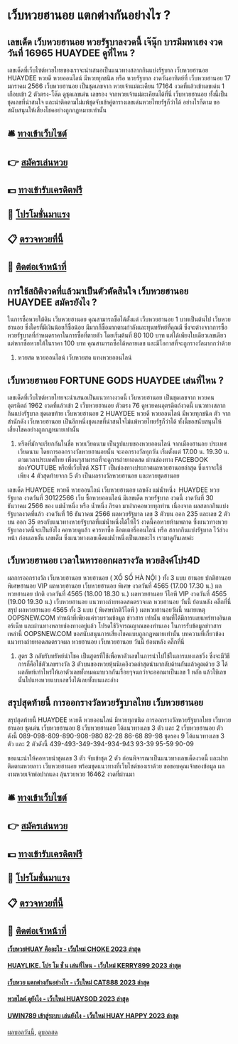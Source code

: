 # เว็บหวยฮานอย แตกต่างกันอย่างไร ?
## เลขเด็ด เว็บหวยฮานอย หวยรัฐบาลงวดนี้ เจ๊นุ๊ก บารมีมหาเฮง งวดวันที่ 16965 HUAYDEE ดูที่ไหน ?
เลขเด็ดที่เว็บไซต์หวยไทยของเราจะนำเสนอเป็นแนวทางสลากกินแบ่งรัฐบาล เว็บหวยฮานอย HUAYDEE หวยดี หวยออนไลน์ มีหวยทุกชนิด หรือ หวยรัฐบาล งวดวันอาทิตย์ที่ เว็บหวยฮานอย 17 มกราคม 2566 เว็บหวยฮานอย เป็นชุดเลขจาก หวยเจ้าแม่ตะเคียน 17164 งวดที่แล้วเข้าเลขเด่น 1 เกือบเข้า 2 ตัวตรง-โต๊ด ดูชุดเลขเด่น เลขรอง จากหวยเจ้าแม่ตะเคียนได้ที่นี่ เว็บหวยฮานอย ทั้งนี้เป็นชุดเลขที่น่าสนใจ และน่าติดตามไม่แพ้ชุดจับเข้าคู่ตารางเลขเด่นหวยไทยรัฐก็ว่าได้ อย่างไรก็ตาม ขอสนับสนุนให้เสี่ยงโชคอย่างถูกกฎหมายเท่านั้น

## 🛎 [ทางเข้าเว็บไซต์](https://bit.ly/3BG5bNw)
## 👉 [สมัครเล่นหวย](https://bit.ly/3BG5bNw)
## 💵 [ทางเข้ารับเครดิตฟรี](https://bit.ly/3C3mvgS)
## 👑 [โปรโมชั่นมาแรง](https://bit.ly/3C3mvgS)
## 📋 [ตรวจหวยที่นี้](https://bit.ly/3C3mvgS)
## 📱 [ติดต่อเจ้าหน้าที่](https://bit.ly/3C3mvgS)

## การใช้สถิติงวดที่แล้วมาเป็นตัวตัดสินใจ เว็บหวยฮานอย HUAYDEE สมัครยังไง ?
ในการซื้อหวยใต้ดิน เว็บหวยฮานอย คุณสามารถซื้อได้ตั้งแต่ เว็บหวยฮานอย 1 บาทเป็นต้นไป เว็บหวยฮานอย ซึ่งใครที่มีเงินน้อยก็ซื้อน้อย มีมากก็ซื้อมากตามกำลังและทุนทรัพย์ที่คุณมี ซึ่งจะต่างจากการซื้อหวยรัฐบาลที่กำหนดราคาในการซื้อที่ตายตัว โดยเริ่มต้นที่ 80 100 บาท แต่ได้เพียงใบเดียวเลขเดียว แต่หากซื้อหวยใต้ในราคา 100 บาท คุณสามารถซื้อได้หลายเลข และมีโอกาสที่จะถูกรางวัลมากกว่าด้วย
1. หวยสด หวยออนไลน์ เว็บหวยสด แทงหวยออนไลน์

## เว็บหวยฮานอย FORTUNE GODS HUAYDEE เล่นที่ไหน ?
เลขเด็ดที่เว็บไซต์หวยไทยจะนำเสนอเป็นแนวทางงวดนี้ เว็บหวยฮานอย เป็นชุดเลขจาก หวยคนอุตรดิตถ์ 1962 งวดที่แล้วเข้า 2 เว็บหวยฮานอย ตัวตรง 76 ดูหวยคนอุตรดิตถ์งวดนี้ แนวทางสลากกินแบ่งรัฐบาล ชุดเลขท้าย เว็บหวยฮานอย 2 HUAYDEE หวยดี หวยออนไลน์ มีหวยทุกชนิด ตัว จากสำนักดัง เว็บหวยฮานอย เป็นอีกหนึ่งชุดเลขที่น่าสนใจไม่แพ้หวยไทยรัฐก็ว่าได้ ทั้งนี้ขอสนับสนุนให้เสี่ยงโชคอย่างถูกกฎหมายเท่านั้น
1. หรือที่มักจะเรียกกันในชื่อ หวยเวียดนาม เป็นรูปแบบของหวยออนไลน์ จากเมืองฮานอย ประเทศเวียดนาม โดยการออกรางวัลหวยฮานอยนั้น จะออกรางวัลทุกวัน เริ่มตั้งแต่ 17.00 น. 19.30 น. ตามเวลาประเทศไทย เพื่อนๆสามารถที่จะดูการถ่ายทอดสด ผ่านช่องทาง FACEBOOK ช่องYOUTUBE หรือที่เว็บไซต์ XSTT เป็นช่องทางประกาศผลหวยฮานอยล่าสุด ซึ่งเราจะใช้เพียง 4 ตัวสุดท้ายจาก 5 ตัว เป็นผลรางวัลหวยฮานอย และหวยชุดฮานอย

เลขเด็ด HUAYDEE หวยดี หวยออนไลน์ เว็บหวยฮานอย เลขดัง แม่น้ำหนึ่ง  HUAYDEE หวยรัฐบาล งวดวันที่ 30122566
เว็บ ซื้อหวยออนไลน์ มีเลขเด็ด หวยรัฐบาล งวดนี้ งวดวันที่ 30 ธันวาคม 2566 ของ แม่น้ำหนึ่ง หรือ น้ำหนึ่ง ภิรดา มาฝากคอหวยทุกท่าน เนื่องจาก ผลสลากกินแบ่งรัฐบาลงวดที่แล้ว งวดวันที่ 16 ธันวาคม 2566 ผลหวยรัฐบาล เลข 3 ตัวบน ออก 235 และเลข 2 ตัวบน ออก 35 ตรงกับแนวทางหวยรัฐบาลที่แม่น้ำหนึ่งได้ให้ไว้ งวดนี้คอหวยห้ามพลาด ซึ่งแนวทางหวยรัฐบาลงวดนี้จะเป็นยังไง คอหวยดูแล้ว ควรหาซื้อ ล็อตเตอรี่ออนไลน์ หรือ สลากกินแบ่งรัฐบาล ไว้ล่วงหน้า ก่อนเลขอั้น เลขเต็ม ซึ่งแนวทางเลขเด็ดแม่น้ำหนึ่งเป็นเลขอะไร เรามาดูกันเลยค่ะ

## เว็บหวยฮานอย เวลาในหารออกผลรางวัล หวยสิงค์โปร4D
ผลการออกรางวัล เว็บหวยฮานอย หวยฮานอย ( XỔ SỐ HÀ NỘI ) ทั้ง 3 แบบ ฮานอย ปกติฮานอย พิเศษฮานอย VIP
ผลหวยฮานอย เว็บหวยฮานอย พิเศษ งวดวันที่ 4565 (17.00 17.30 น.)
ผลหวยฮานอย ปกติ งวดวันที่ 4565 (18.00 18.30 น.)
ผลหวยฮานอย วีไอพี VIP งวดวันที่ 4565 (19.00 19.30 น.)
 เว็บหวยฮานอย แนวทางถ่ายทอดสดตรวจผล หวยฮานอย วันนี้ ย้อนหลัง คลิ๊กที่นี่ 
สรุป ผลหวยฮานอย 4565 ทั้ง 3 แบบ ( พิเศษปกติวีไอพี ) ผลหวยฮานอยวันนี้
หมายเหตุ OOPSNEW.COM ทำหน้าที่เพียงแค่รวบรวมข้อมูล ข่าวสาร เท่านั้น ตามที่ได้มีการเผยแพร่ทางอินเตอร์เน็ท และผ่านทางหลายช่องทางอยู่แล้ว โปรดใช้วิจารณญาณของท่านเอง ในการรับข้อมูลข่าวสารเหล่านี้ OOPSNEW.COM ขอสนับสนุนการเสี่ยงโชคแบบถูกกฎหมายเท่านั้น
บทความที่เกี่ยวข้อง
แนวทางถ่ายทอดสดตรวจผล หวยฮานอย เว็บหวยฮานอย วันนี้ ย้อนหลัง คลิ๊กที่นี่
1. สูตร 3 กลับรับทรัพย์นำโชค เป็นสูตรที่ใช้เพื่อหาตัวเลขในการนำไปใช้ในการแทงเลขวิ่ง ซึ่งจะมีวิธีการก็คือใช้ตัวเลขรางวัล 3 ตัวบนของหวยหุ้นนิเคอิงวดล่าสุดนำมากลับด้านกันแล้วคูณด้วย 3 ได้ผลลัพท์เท่าไหร่ให้เอาตัวเลขทั้งหมดมาบวกกันเรื่อยๆจนกว่าจะออกมาเป็นเลข 1 หลัก แล้วใช้เลขนั้นไปแทงหวยแบบเลขวิ่งได้เลยทั้งบนและล่าง

## สรุปสุดท้ายนี้ การออกรางวัลหวยรัฐบาลไทย เว็บหวยฮานอย
สรุปสุดท้ายนี้ HUAYDEE หวยดี หวยออนไลน์ มีหวยทุกชนิด การออกรางวัลหวยรัฐบาลไทย เว็บหวยฮานอย ชุดเด่น เว็บหวยฮานอย 8 เว็บหวยฮานอย ได้แนวทางเลข 3 ตัว และ 2 เว็บหวยฮานอย ตัวดังนี้
089-098-809-890-908-980
82-28
86-68
89-98
ชุดรอง 9 ได้แนวทางเลข 3 ตัว และ 2 ตัวดังนี้
439-493-349-394-934-943
93-39
95-59
90-09

ขอแนะนำให้คอหวยนำชุดเลข 3 ตัว จับเข้าชุด 2 ตัว ก่อนพิจารณาเป็นแนวทางเลขเด็ดงวดนี้ และฝากติดตามหวยลาว เว็บหวยฮานอย พร้อมชุดแนวทางที่เว็บไซต์ของเราด้วย
ขอขอบคุณเจ้าของข้อมูล
ผลงานหวยเจ้าพ่อปากแดง ลุ้นรวยหวย 16462 งวดที่ผ่านมา

## 🛎 [ทางเข้าเว็บไซต์](https://bit.ly/3BG5bNw)
## 👉 [สมัครเล่นหวย](https://bit.ly/3BG5bNw)
## 💵 [ทางเข้ารับเครดิตฟรี](https://bit.ly/3C3mvgS)
## 👑 [โปรโมชั่นมาแรง](https://bit.ly/3C3mvgS)
## 📋 [ตรวจหวยที่นี้](https://bit.ly/3C3mvgS)
## 📱 [ติดต่อเจ้าหน้าที่](https://bit.ly/3C3mvgS)

#### [เว็บหวยHUAY คืออะไร - เว็บใหม่ CHOKE 2023 ล่าสุด](https://atom.io/themes/เว็บหวยhuay%20คืออะไร%20-%20เว็บใหม่%20choke%202023%20ล่าสุด)
#### [HUAYLIKE. โปร โม ชั่ น เล่นที่ไหน - เว็บใหม่ KERRY899 2023 ล่าสุด](https://atom.io/themes/huaylike.%20โปร%20โม%20ชั่%20น%20เล่นที่ไหน%20-%20เว็บใหม่%20kerry899%202023%20ล่าสุด)
#### [เว็บหวย แตกต่างกันอย่างไร - เว็บใหม่ CAT888 2023 ล่าสุด](https://atom.io/themes/เว็บหวย%20แตกต่างกันอย่างไร%20-%20เว็บใหม่%20cat888%202023%20ล่าสุด)
#### [หวยไลค์ ดูยังไง - เว็บใหม่ HUAYSOD 2023 ล่าสุด](https://atom.io/themes/หวยไลค์%20ดูยังไง%20-%20เว็บใหม่%20huaysod%202023%20ล่าสุด)
#### [UWIN789 เข้าสู่ระบบ เล่นยังไง - เว็บใหม่ HUAY HAPPY 2023 ล่าสุด](https://atom.io/themes/uwin789%20เข้าสู่ระบบ%20เล่นยังไง%20-%20เว็บใหม่%20huay%20happy%202023%20ล่าสุด)

[ผลบอลวันนี้](https://siamsport.tv "ผลบอลวันนี้"), [ดูบอลสด](https://siamsport.tv/ดูบอลสด "ดูบอลสด")